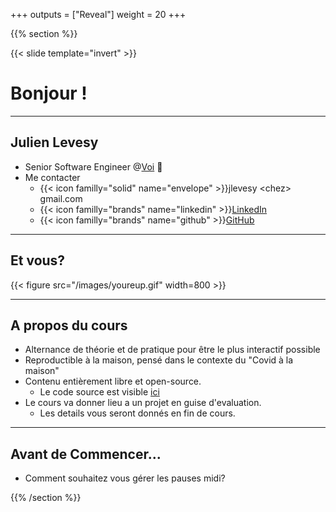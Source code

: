 +++
outputs = ["Reveal"]
weight = 20
+++

{{% section %}}

{{< slide template="invert" >}}

# Bonjour !

---

## Julien Levesy

- Senior Software Engineer @[Voi](https://voi.com) 🛴
- Me contacter
  - {{< icon familly="solid" name="envelope" >}}jlevesy \<chez\> gmail.com
  - {{< icon familly="brands" name="linkedin" >}}[LinkedIn](https://www.linkedin.com/in/julien-levesy-5b80ab149/)
  - {{< icon familly="brands" name="github" >}}[GitHub](https://github.com/jlevesy)


---

## Et vous?

{{< figure src="/images/youreup.gif" width=800 >}}

---

## A propos du cours

* Alternance de théorie et de pratique pour être le plus interactif possible
* Reproductible à la maison, pensé dans le contexte du "Covid à la maison"
* Contenu entièrement libre et open-source.
  * Le code source est visible [ici](https://github.com/cicd-lectures/cicd-lectures.github.io)
* Le cours va donner lieu a un projet en guise d'evaluation.
  * Les details vous seront donnés en fin de cours.

---

## Avant de Commencer...

- Comment souhaitez vous gérer les pauses midi?

{{% /section %}}
